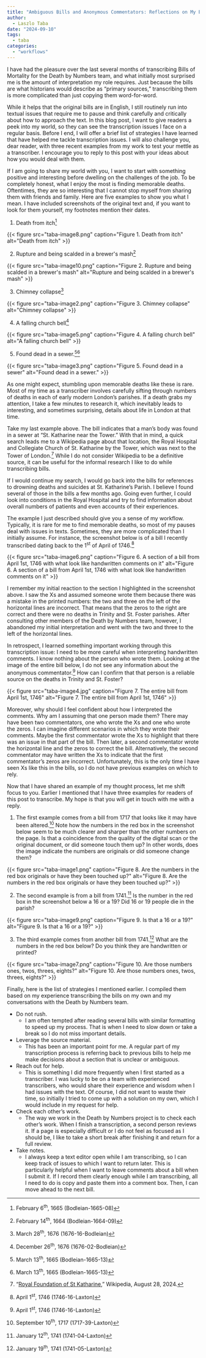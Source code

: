 ```yaml
---
title: "Ambiguous Bills and Anonymous Commentators: Reflections on My Experience Transcribing the Bills of Mortality"
author:
  - Laszlo Taba
date: "2024-09-10"
tags:
  - taba
categories:
  - "workflows"
---
```


I have had the pleasure over the last several months of transcribing Bills of Mortality for the Death by Numbers team, and what initially most surprised me is the amount of interpretation my role requires. Just because the bills are what historians would describe as “primary sources,” transcribing them is more complicated than just copying them word-for-word.

While it helps that the original bills are in English, I still routinely run into textual issues that require me to pause and think carefully and critically about how to approach the text. In this blog post, I want to give readers a peek into my world, so they can see the transcription issues I face on a regular basis. Before I end, I will offer a brief list of strategies I have learned that have helped me tackle transcription issues. I will also challenge you, dear reader, with three recent examples from my work to test your mettle as a transcriber. I encourage you to reply to this post with your ideas about how you would deal with them.

If I am going to share my world with you, I want to start with something positive and interesting before dwelling on the challenges of the job. To be completely honest, what I enjoy the most is finding memorable deaths. Oftentimes, they are so interesting that I cannot stop myself from sharing them with friends and family. Here are five examples to show you what I mean. I have included screenshots of the original text and, if you want to look for them yourself, my footnotes mention their dates.

1. Death from itch[^1]

{{< figure src="taba-image8.png" caption="Figure 1. Death from itch" alt="Death from itch" >}}

2. Rupture and being scalded in a brewer's mash[^2]

{{< figure src="taba-image10.png" caption="Figure 2. Rupture and being scalded in a brewer's mash" alt="Rupture and being scalded in a brewer's mash" >}}

3. Chimney collapse[^3]

{{< figure src="taba-image2.png" caption="Figure 3. Chimney collapse" alt="Chimney collapse" >}}

4. A falling church bell[^4]

{{< figure src="taba-image5.png" caption="Figure 4. A falling church bell" alt="A falling church bell" >}}

5. Found dead in a sewer.[^6][^7]

{{< figure src="taba-image3.png" caption="Figure 5. Found dead in a sewer" alt="Found dead in a sewer." >}}

As one might expect, stumbling upon memorable deaths like these is rare. Most of my time as a transcriber involves carefully sifting through numbers of deaths in each of early modern London’s parishes. If a death grabs my attention, I take a few minutes to research it, which inevitably leads to interesting, and sometimes surprising, details about life in London at that time.

Take my last example above. The bill indicates that a man’s body was found in a sewer at “St. Katharine near the Tower.” With that in mind, a quick search leads me to a Wikipedia page about that location, the Royal Hospital and Collegiate Church of St. Katharine by the Tower, which was next to the Tower of London.[^8] While I do not consider Wikipedia to be a definitive source, it can be useful for the informal research I like to do while transcribing bills.

If I would continue my search, I would go back into the bills for references to drowning deaths and suicides at St. Katharine’s Parish. I believe I found several of those in the bills a few months ago. Going even further, I could look into conditions in the Royal Hospital and try to find information about overall numbers of patients and even accounts of their experiences.

The example I just described should give you a sense of my workflow. Typically, it is rare for me to find memorable deaths, so most of my pauses deal with issues in texts. Sometimes, they are more complicated than I initially assume. For instance, the screenshot below is of a bill I recently transcribed dating back to the 1<sup>st</sup> of April of 1746.[^9]

{{< figure src="taba-image6.png" caption="Figure 6. A section of a bill from April 1st, 1746 with what look like handwritten comments on it" alt="Figure 6. A section of a bill from April 1st, 1746 with what look like handwritten comments on it" >}}

I remember my initial reaction to the section I highlighted in the screenshot above. I saw the Xs and assumed someone wrote them because there was a mistake in the printed numbers: the two and three on the left of the horizontal lines are incorrect. That means that the zeros to the right are correct and there were no deaths in Trinity and St. Foster parishes. After consulting other members of the Death by Numbers team, however, I abandoned my initial interpretation and went with the two and three to the left of the horizontal lines.

In retrospect, I learned something important working through this transcription issue: I need to be more careful when interpreting handwritten comments. I know nothing about the person who wrote them. Looking at the image of the entire bill below, I do not see any information about the anonymous commentator.[^10] How can I confirm that that person is a reliable source on the deaths in Trinity and St. Foster?

{{< figure src="taba-image4.jpg" caption="Figure 7. The entire bill from April 1st, 1746" alt="Figure 7. The entire bill from April 1st, 1746" >}}

Moreover, why should I feel confident about how I interpreted the comments. Why am I assuming that one person made them? There may have been two commentators, one who wrote the Xs and one who wrote the zeros. I can imagine different scenarios in which they wrote their comments. Maybe the first commentator wrote the Xs to highlight that there was an issue in that part of the bill. Then later, a second commentator wrote the horizontal line and the zeros to correct the bill. Alternatively, the second commentator may have written the Xs to indicate that the first commentator’s zeros are incorrect. Unfortunately, this is the only time I have seen Xs like this in the bills, so I do not have previous examples on which to rely.

Now that I have shared an example of my thought process, let me shift focus to you. Earlier I mentioned that I have three examples for readers of this post to transcribe. My hope is that you will get in touch with me with a reply.

1. The first example comes from a bill from 1717 that looks like it may have been altered.[^11] Note how the numbers in the red box in the screenshot below seem to be much clearer and sharper than the other numbers on the page. Is that a coincidence from the quality of the digital scan or the original document, or did someone touch them up? In other words, does the image indicate the numbers are originals or did someone change them?

{{< figure src="taba-image1.png" caption="Figure 8. Are the numbers in the red box originals or have they been touched up?" alt="Figure 8. Are the numbers in the red box originals or have they been touched up?" >}}

2. The second example is from a bill from 1741.[^12] Is the number in the red box in the screenshot below a 16 or a 19? Did 16 or 19 people die in the parish?

{{< figure src="taba-image9.png" caption="Figure 9. Is that a 16 or a 19?" alt="Figure 9. Is that a 16 or a 19?" >}}

3. The third example comes from another bill from 1741.[^13] What are the numbers in the red box below? Do you think they are handwritten or printed?

{{< figure src="taba-image7.png" caption="Figure 10. Are those numbers ones, twos, threes, eights?" alt="Figure 10. Are those numbers ones, twos, threes, eights?" >}}

Finally, here is the list of strategies I mentioned earlier. I compiled them based on my experience transcribing the bills on my own and my conversations with the Death by Numbers team.

- Do not rush.
  - I am often tempted after reading several bills with similar formatting to speed up my process. That is when I need to slow down or take a break so I do not miss important details.
- Leverage the source material.
  - This has been an important point for me. A regular part of my transcription process is referring back to previous bills to help me make decisions about a section that is unclear or ambiguous.
- Reach out for help.
  - This is something I did more frequently when I first started as a transcriber. I was lucky to be on a team with experienced transcribers, who would share their experience and wisdom when I had issues with the text. Of course, I did not want to waste their time, so initially I tried to come up with a solution on my own, which I would include in my request for help.
- Check each other’s work.
  - The way we work in the Death by Numbers project is to check each other’s work. When I finish a transcription, a second person reviews it. If a page is especially difficult or I do not feel as focused as I should be, I like to take a short break after finishing it and return for a full review.
- Take notes.
  - I always keep a text editor open while I am transcribing, so I can keep track of issues to which I want to return later. This is particularly helpful when I want to leave comments about a bill when I submit it. If I record them clearly enough while I am transcribing, all I need to do is copy and paste them into a comment box. Then, I can move ahead to the next bill.

[^1]: February 6<sup>th</sup>, 1665 (Bodleian-1665-08)
[^2]: February 14<sup>th</sup>, 1664 (Bodleian-1664-09)
[^3]: March 28<sup>th</sup>, 1676 (1676-16-Bodleian)
[^4]: December 26<sup>th</sup>, 1676 (1676-02-Bodleian)
[^5]: December 26<sup>th</sup>, 1676 (1676-02-Bodleian)
[^6]: March 13<sup>th</sup>, 1665 (Bodleian-1665-13)
[^7]: March 13<sup>th</sup>, 1665 (Bodleian-1665-13)
[^8]: “[Royal Foundation of St Katharine](https://en.wikipedia.org/wiki/Royal_Foundation_of_St_Katharine#References.),” Wikipedia, August 28, 2024.
[^9]: April 1<sup>st</sup>, 1746 (1746-16-Laxton)
[^10]: April 1<sup>st</sup>, 1746 (1746-16-Laxton)
[^11]: September 10<sup>th</sup>, 1717 (1717-39-Laxton)
[^12]: January 12<sup>th</sup>, 1741 (1741-04-Laxton)
[^13]: January 19<sup>th</sup>, 1741 (1741-05-Laxton)
